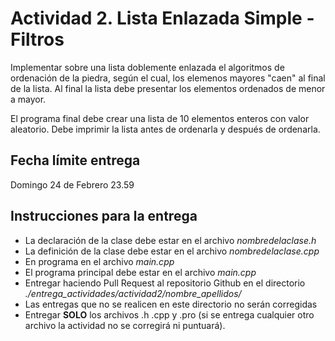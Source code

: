 # Actividad 2. Lista Enlazada Simple - Filtros

Implementar sobre una lista doblemente enlazada el algoritmos de ordenación de la piedra, según el cual, los elemenos mayores "caen" al final de la lista. Al final la lista debe presentar los elementos ordenados de menor a mayor.

El programa final debe crear una lista de 10 elementos enteros con valor aleatorio. Debe imprimir la lista antes de ordenarla y después de ordenarla.

## Fecha límite entrega
Domingo 24 de Febrero 23.59

## Instrucciones para la entrega

  - La declaración de la clase debe estar en el archivo _nombredelaclase.h_
  - La definición de la clase debe estar en el archivo _nombredelaclase.cpp_
  - En programa en el archivo _main.cpp_
  - El programa principal debe estar en el archivo _main.cpp_
  - Entregar haciendo Pull Request al repositorio Github en el directorio _./entrega_actividades/actividad2/nombre_apellidos/_
  - Las entregas que no se realicen en este directorio no serán corregidas
  - Entregar **SOLO** los archivos .h .cpp y .pro (si se entrega cualquier otro archivo la actividad no se corregirá ni puntuará).
